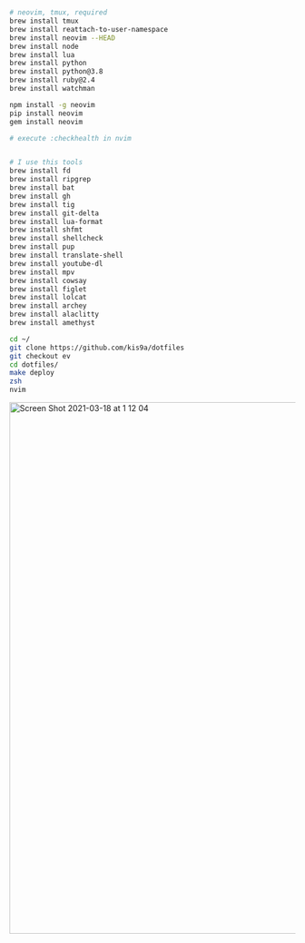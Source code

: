 #

```sh

# neovim, tmux, required
brew install tmux
brew install reattach-to-user-namespace
brew install neovim --HEAD
brew install node
brew install lua
brew install python
brew install python@3.8
brew install ruby@2.4
brew install watchman

npm install -g neovim
pip install neovim
gem install neovim

# execute :checkhealth in nvim
```

```sh

# I use this tools
brew install fd
brew install ripgrep
brew install bat
brew install gh
brew install tig
brew install git-delta
brew install lua-format
brew install shfmt
brew install shellcheck
brew install pup
brew install translate-shell
brew install youtube-dl
brew install mpv
brew install cowsay
brew install figlet
brew install lolcat
brew install archey
brew install alaclitty
brew install amethyst

```

```sh
cd ~/
git clone https://github.com/kis9a/dotfiles
git checkout ev
cd dotfiles/
make deploy
zsh
nvim
```

<img width="937" alt="Screen Shot 2021-03-18 at 1 12 04" src="https://user-images.githubusercontent.com/65019715/111500182-0d652800-8787-11eb-9f30-1db41472aa7b.png">
